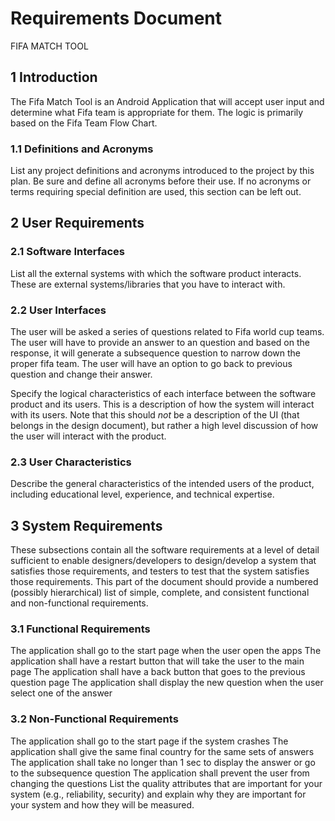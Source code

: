 # Requirements Document
FIFA MATCH TOOL

## 1 Introduction
The Fifa Match Tool is an Android Application that will accept user input and determine what Fifa team is appropriate for them. The logic is primarily based on the Fifa Team Flow Chart.

### 1.1 Definitions and Acronyms
List any project definitions and acronyms introduced to the project by this plan. Be sure and define all acronyms before their use.  If no acronyms or terms requiring special definition are used, this section can be left out.

## 2 User Requirements

### 2.1 Software Interfaces

List all the external systems with which the software product interacts. These are external systems/libraries that you have to interact with.

### 2.2 User Interfaces
The user will be asked a series of questions related to Fifa world cup teams. The user will have to provide an answer to an question and based on the response, it will generate a subsequence question to narrow down the proper fifa team. The user will have an option to go back to previous question and change their answer. 

Specify the logical characteristics of each interface between the software product and its users. This is a description of how the system will interact with its users.  Note that this should *not* be a description of the UI (that belongs in the design document), but rather a high level discussion of how the user will interact with the product.

### 2.3 User Characteristics
Describe the general characteristics of the intended users of the product, including educational level, experience, and technical expertise.

## 3 System Requirements
These subsections contain all the software requirements at a level of detail sufficient to enable 
designers/developers to design/develop a system that satisfies those requirements, and testers to test 
that the system satisfies those requirements. This part of the document should provide a numbered 
(possibly hierarchical) list of simple, complete, and consistent functional and non-functional 
requirements.

### 3.1 Functional Requirements
The application shall go to the start page when the user open the apps
The application shall have a restart button that will take the user to the main page
The application shall have a back button that goes to the previous question page
The application shall display the new question when the user select one of the answer

### 3.2 Non-Functional Requirements
The application shall go to the start page if the system crashes
The application shall give the same final country for the same sets of answers
The application shall take no longer than 1 sec to display the answer or go to the subsequence question
The application shall prevent the user from changing the questions
List the quality attributes that are important for your system (e.g., reliability, security) and explain why they are important for your system and how they will be measured.
